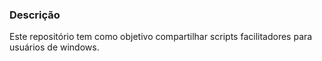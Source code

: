 ### Descrição
Este repositório tem como objetivo compartilhar scripts facilitadores para usuários de windows.
